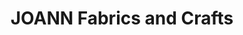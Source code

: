 ---
title: "JOANN Fabrics and Crafts"
url: /prince-frederick/joann-fabrics-and-crafts/
shop: Basteln
---